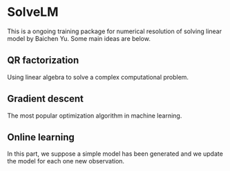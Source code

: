 # SolveLM

This is a ongoing training package for numerical resolution of solving linear model by Baichen Yu. Some main ideas are below.

## QR factorization
Using linear algebra to solve a complex computational problem.

## Gradient descent
The most popular optimization algorithm in machine learning.

## Online learning

In this part, we suppose a simple model has been generated and we update the model for each one new observation.
